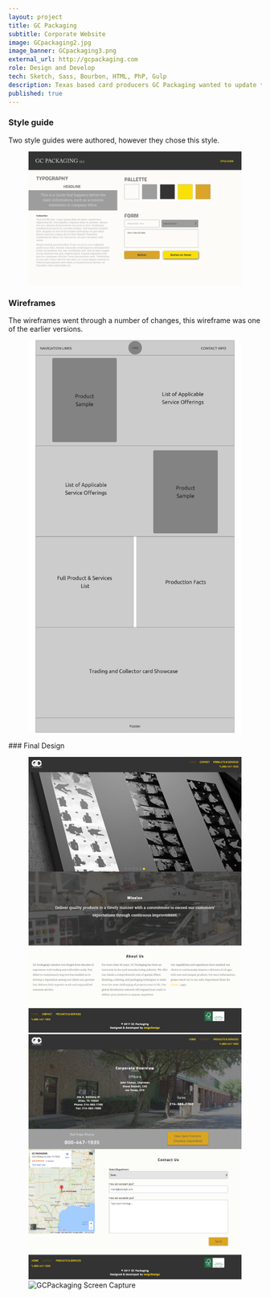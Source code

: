 ```yaml
---
layout: project
title: GC Packaging
subtitle: Corporate Website
image: GCpackaging2.jpg
image_banner: GCpackaging3.png
external_url: http://gcpackaging.com
role: Design and Develop
tech: Sketch, Sass, Bourbon, HTML, PhP, Gulp
description: Texas based card producers GC Packaging wanted to update their old website to more modern look. In this project, I was hired to develop their website from scratch. I started with wireframes and mockups, which went through several rounds. Once GC Packaging signed off, I hand-coded the website and made small adjustments to the layout as the project went forward.
published: true
---
```


### Style guide

Two style guides were authored, however they chose this style. 

<figure class="img-wrapper">
    <img src="/images/GCPackaging-style-guide.png" class="img-full img--project-piece" alt="GCPackaging style guide">
</figure>

### Wireframes

The wireframes went through a number of changes, this wireframe was one of the earlier versions.
<figure class="img-wrapper">
    <img src="/images/GCPackaging-wireframe1_Page_06.png" class="img-full img--project-piece" alt="GCPackaging wireframe mockup">
</figure>
### Final Design
<figure class="img-wrapper">
    <img src="/images/GCPackaging-screen-cap1.png" class="img-full img--project-piece" alt="GCPackaging Screen Capture">
    <img src="/images/GCPackaging-screen-cap2.png" class="img-full img--project-piece" alt="GCPackaging Screen Capture">
    <img src="/images/GCPackaging-screen-cap3.png" class="img-full img--project-piece" alt="GCPackaging Screen Capture">
</figure>